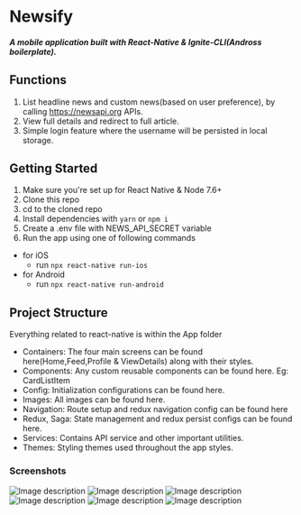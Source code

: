 # Newsify

##### A mobile application built with React-Native & Ignite-CLI(Andross boilerplate).

## Functions

1. List headline news and custom news(based on user preference), by calling https://newsapi.org APIs.
2. View full details and redirect to full article.
3. Simple login feature where the username will be persisted in local storage.

## Getting Started

1. Make sure you're set up for React Native & Node 7.6+
2. Clone this repo
3. cd to the cloned repo
4. Install dependencies with `yarn` or `npm i`
5. Create a .env file with NEWS_API_SECRET variable
6. Run the app using one of following commands

- for iOS
  - run `npx react-native run-ios`
- for Android
  - run `npx react-native run-android`

## Project Structure

Everything related to react-native is within the App folder

- Containers: The four main screens can be found here(Home,Feed,Profile & ViewDetails) along with their styles.
- Components: Any custom reusable components can be found here. Eg: CardListItem
- Config: Initialization configurations can be found here.
- Images: All images can be found here.
- Navigation: Route setup and redux navigation config can be found here
- Redux, Saga: State management and redux persist configs can be found here.
- Services: Contains API service and other important utilities.
- Themes: Styling themes used throughout the app styles.

### Screenshots

![Image description](https://drive.google.com/uc?export=view&id=1rahhDVetPn38NeqvoFxgrT53Iz2byQFn)
![Image description](https://drive.google.com/uc?export=view&id=1ANld7TIe9V_Oq6qyiaYFIDFhKX-dJ4B1)
![Image description](https://drive.google.com/uc?export=view&id=1a4Q8xqIHEHVCbxMh6DZcheQHtc-lWgwU)
![Image description](https://drive.google.com/uc?export=view&id=1CwMp-wfy8mRHrFgWZ5b4QCFiPJkLXZMe)
![Image description](https://drive.google.com/uc?export=view&id=19sGrijG7shGY2Pef6TuBMLyK3XsbsxZz)
![Image description](https://drive.google.com/uc?export=view&id=1cHROrlH3qfEbwIfLz0iK3mD042wL8o4T)
